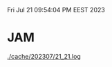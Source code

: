 Fri Jul 21 09:54:04 PM EEST 2023
# JAM
<a href='./cache/202307/21_21.log'>./cache/202307/21_21.log</a>
